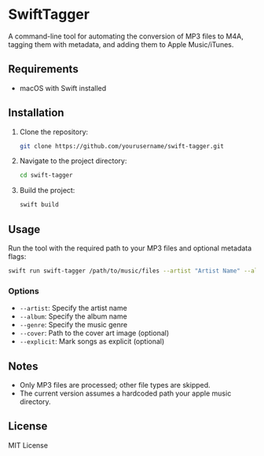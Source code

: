 # SwiftTagger

A command-line tool for automating the conversion of MP3 files to M4A, tagging them with metadata, and adding them to Apple Music/iTunes.

## Requirements
- macOS with Swift installed

## Installation
1. Clone the repository:
   ```bash
   git clone https://github.com/yourusername/swift-tagger.git
   ```
2. Navigate to the project directory:
   ```bash
   cd swift-tagger
   ```
3. Build the project:
   ```bash
   swift build
   ```

## Usage
Run the tool with the required path to your MP3 files and optional metadata flags:

```bash
swift run swift-tagger /path/to/music/files --artist "Artist Name" --album "Album Name" --genre "Genre" --cover /path/to/cover.jpg
```

### Options
- `--artist`: Specify the artist name
- `--album`: Specify the album name
- `--genre`: Specify the music genre
- `--cover`: Path to the cover art image (optional)
- `--explicit`: Mark songs as explicit (optional)

## Notes
- Only MP3 files are processed; other file types are skipped.
- The current version assumes a hardcoded path your apple music directory.

## License
MIT License

